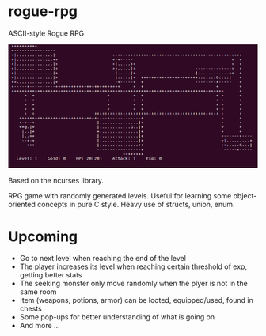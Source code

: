# rogue-rpg
ASCII-style Rogue RPG

![Current State of the Game](doc/Rogue.png)

Based on the ncurses library.

RPG game with randomly generated levels. Useful for learning some object-oriented concepts in pure C style. Heavy use of structs, union, enum.

# Upcoming

- Go to next level when reaching the end of the level
- The player increases its level when reaching certain threshold of exp, getting better stats
- The seeking monster only move randomly when the plyer is not in the same room
- Item (weapons, potions, armor) can be looted, equipped/used, found in chests
- Some pop-ups for better understanding of what is going on
- And more ...